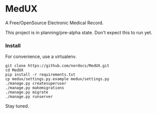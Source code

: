 # MedUX

A Free/OpenSource Electronic Medical Record.

This project is in planning/pre-alpha state. Don't expect this to run yet.


### Install

For convenience, use a virtualenv.

    git clone https://github.com/nerdocs/MedUX.git
    cd MedUX
    pip install -r requirements.txt
    cp medux/settings.py.example medux/settings.py
    ./manage.py createsuperuser
    ./manage.py makemigrations
    ./manage.py migrate
    ./manage.py runserver

Stay tuned.
